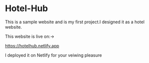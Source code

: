 # Hotel-Hub
This is a sample website and is my first project.I designed it as a hotel website.

This website is live on:->

https://hotelhub.netlify.app

I deployed it on Netlify for your veiwing pleasure
